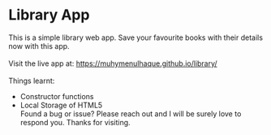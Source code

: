 # Library App

This  is a simple library web app. Save your favourite books with their details now with this app.\
 \
Visit the live app at: https://muhymenulhaque.github.io/library/ \
\
Things learnt: 
- Constructor functions
- Local Storage of HTML5
 \
Found a bug or issue? Please reach out and I will be surely love to respond you. Thanks for visiting.